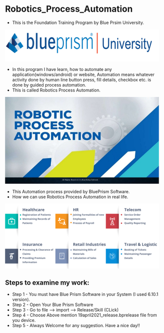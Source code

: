 # Robotics_Process_Automation

- This is the Foundation Training Program by Blue Prsim University.

![blueprism_university_logo](https://github.com/paramchoksi/Robotics_Process_Automation/blob/main/BPU.png?raw=true)

- In this program I have learn, how to automate any application(windows/android) or website, Automation means whatever activity done by human line button press, fill details, checkbox etc. is done by guided process automation.
- This is called Robotics Process Automation.

![RPA](https://github.com/paramchoksi/Robotics_Process_Automation/blob/main/RPA.jpg?raw=true)

- This Automation process provided by BluePrism Software.
- How we can use Robotics Process Automation in real life.

![RPA_uses](https://github.com/paramchoksi/Robotics_Process_Automation/blob/main/RPA_uses.png?raw=true)

## Steps to examine my work:

- Step 1 - You must have Blue Prism Software in your System (I used 6.10.1 version).
- Step 2 - Open Your Blue Prism Software
- Step 3 - Go to file --> import --> Release/Skill (CLick)
- Step 4 - Choose Above mention 19april2021_release.bprelease file from you device.
- Step 5 - Always Welcome for any suggestion. Have a nice day!!
